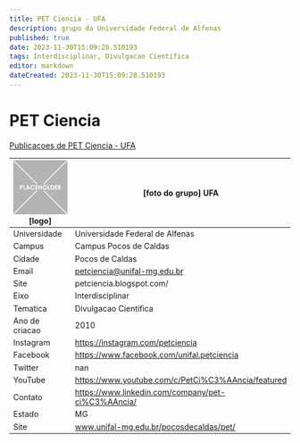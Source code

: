 ```yaml
---
title: PET Ciencia - UFA
description: grupo da Universidade Federal de Alfenas
published: true
date: 2023-11-30T15:09:28.510193
tags: Interdisciplinar, Divulgacao Cientifica
editor: markdown
dateCreated: 2023-11-30T15:09:28.510193
---
```


# PET Ciencia

[Publicacoes de PET Ciencia - UFA](/atividade/158PETCienciaUFA/feed.md)

| ![placeholder.png](/placeholder.png) [logo] | [foto do grupo] UFA         |
| ------------------------------------------- | ------------------------------------------------- |
| Universidade                                | Universidade Federal de Alfenas      |
| Campus                                      | Campus Pocos de Caldas            |
| Cidade                                      | Pocos de Caldas             |
| Email                                       | petciencia@unifal-mg.edu.br             |
| Site                                        | petciencia.blogspot.com/              |
| Eixo                                        | Interdisciplinar              |
| Tematica                                    | Divulgacao Cientifica          |
| Ano de criacao                              | 2010        |
| Instagram                                   | https://instagram.com/petciencia         |
| Facebook                                    | https://www.facebook.com/unifal.petciencia          |
| Twitter                                     | nan           |
| YouTube                                     | https://www.youtube.com/c/PetCi%C3%AAncia/featured           |
| Contato                                     | https://www.linkedin.com/company/pet-ci%C3%AAncia/         |
| Estado                                      |  MG            |
| Site                                        | www.unifal-mg.edu.br/pocosdecaldas/pet/ |
